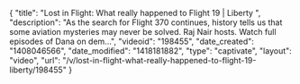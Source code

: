 {
    "title": "Lost in Flight: What really happened to Flight 19 | Liberty ",
    "description": "As the search for Flight 370 continues, history tells us that some aviation mysteries may never be solved. Raj Nair hosts. Watch full episodes of Dana on dem...",
    "videoid": "198455",
    "date_created": "1408046566",
    "date_modified": "1418181882",
    "type": "captivate",
    "layout": "video",
    "url": "\/v\/lost-in-flight-what-really-happened-to-flight-19-liberty\/198455"
}